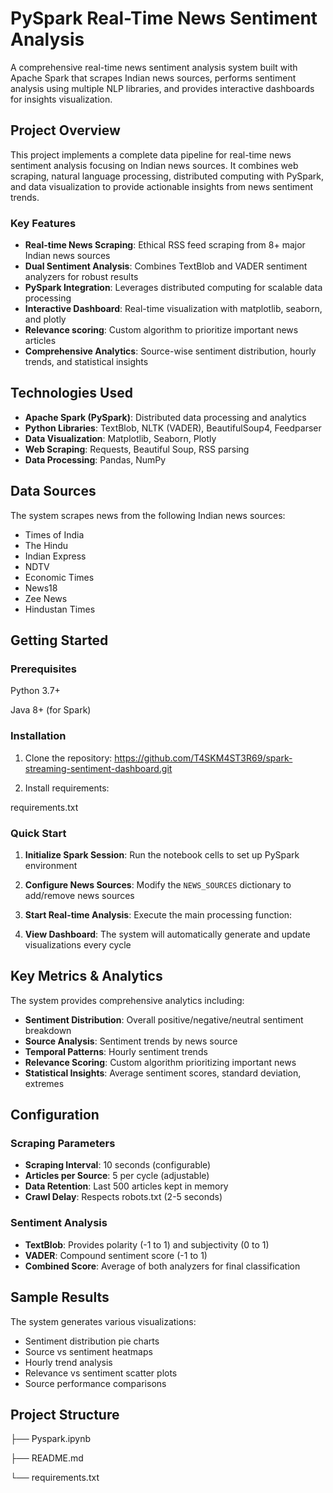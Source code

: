 # PySpark Real-Time News Sentiment Analysis

A comprehensive real-time news sentiment analysis system built with Apache Spark that scrapes Indian news sources, performs sentiment analysis using multiple NLP libraries, and provides interactive dashboards for insights visualization.

##  Project Overview

This project implements a complete data pipeline for real-time news sentiment analysis focusing on Indian news sources. It combines web scraping, natural language processing, distributed computing with PySpark, and data visualization to provide actionable insights from news sentiment trends.

### Key Features

- **Real-time News Scraping**: Ethical RSS feed scraping from 8+ major Indian news sources
- **Dual Sentiment Analysis**: Combines TextBlob and VADER sentiment analyzers for robust results
- **PySpark Integration**: Leverages distributed computing for scalable data processing
- **Interactive Dashboard**: Real-time visualization with matplotlib, seaborn, and plotly
- **Relevance scoring**: Custom algorithm to prioritize important news articles
- **Comprehensive Analytics**: Source-wise sentiment distribution, hourly trends, and statistical insights

##  Technologies Used

- **Apache Spark (PySpark)**: Distributed data processing and analytics
- **Python Libraries**: TextBlob, NLTK (VADER), BeautifulSoup4, Feedparser
- **Data Visualization**: Matplotlib, Seaborn, Plotly
- **Web Scraping**: Requests, Beautiful Soup, RSS parsing
- **Data Processing**: Pandas, NumPy

##  Data Sources

The system scrapes news from the following Indian news sources:
- Times of India
- The Hindu
- Indian Express
- NDTV
- Economic Times
- News18
- Zee News
- Hindustan Times

##  Getting Started
### Prerequisites

Python 3.7+

Java 8+ (for Spark)

### Installation

1. Clone the repository:
https://github.com/T4SKM4ST3R69/spark-streaming-sentiment-dashboard.git

2. Install requirements:

requirements.txt


### Quick Start

1. **Initialize Spark Session**:
   Run the notebook cells to set up PySpark environment

2. **Configure News Sources**:
   Modify the `NEWS_SOURCES` dictionary to add/remove news sources

3. **Start Real-time Analysis**:
   Execute the main processing function:

4. **View Dashboard**:
The system will automatically generate and update visualizations every cycle

## Key Metrics & Analytics

The system provides comprehensive analytics including:

- **Sentiment Distribution**: Overall positive/negative/neutral sentiment breakdown
- **Source Analysis**: Sentiment trends by news source
- **Temporal Patterns**: Hourly sentiment trends
- **Relevance Scoring**: Custom algorithm prioritizing important news
- **Statistical Insights**: Average sentiment scores, standard deviation, extremes

## Configuration

### Scraping Parameters
- **Scraping Interval**: 10 seconds (configurable)
- **Articles per Source**: 5 per cycle (adjustable)
- **Data Retention**: Last 500 articles kept in memory
- **Crawl Delay**: Respects robots.txt (2-5 seconds)

### Sentiment Analysis
- **TextBlob**: Provides polarity (-1 to 1) and subjectivity (0 to 1)
- **VADER**: Compound sentiment score (-1 to 1)
- **Combined Score**: Average of both analyzers for final classification

## Sample Results

The system generates various visualizations:
- Sentiment distribution pie charts
- Source vs sentiment heatmaps
- Hourly trend analysis
- Relevance vs sentiment scatter plots
- Source performance comparisons

## Project Structure

├── Pyspark.ipynb  

├── README.md 

└── requirements.txt 
